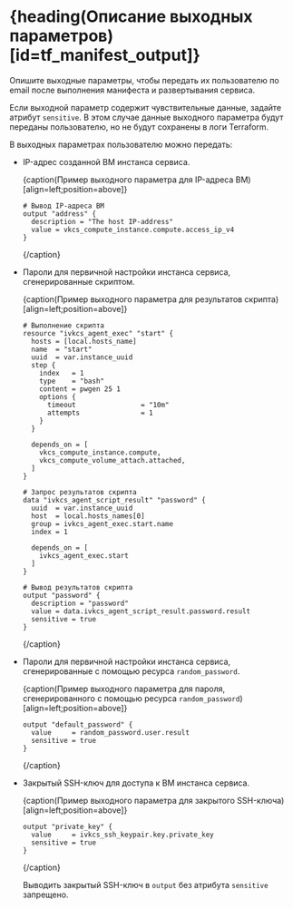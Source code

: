 # {heading(Описание выходных параметров)[id=tf_manifest_output]}

Опишите выходные параметры, чтобы передать их пользователю по email после выполнения манифеста и развертывания сервиса.

Если выходной параметр содержит чувствительные данные, задайте атрибут `sensitive`. В этом случае данные выходного параметра будут переданы пользователю, но не будут сохранены в логи Terraform.

В выходных параметрах пользователю можно передать:

* IP-адрес созданной ВМ инстанса сервиса.

   {caption(Пример выходного параметра для IP-адреса ВМ)[align=left;position=above]}
   ```hcl
   # Вывод IP-адреса ВМ
   output "address" {
     description = "The host IP-address"
     value = vkcs_compute_instance.compute.access_ip_v4
   }
   ```
   {/caption}
* Пароли для первичной настройки инстанса сервиса, сгенерированные скриптом.

   {caption(Пример выходного параметра для результатов скрипта)[align=left;position=above]}
   ```hcl
   # Выполнение скрипта
   resource "ivkcs_agent_exec" "start" {
     hosts = [local.hosts_name]
     name  = "start"
     uuid  = var.instance_uuid
     step {
       index   = 1
       type    = "bash"
       content = pwgen 25 1
       options {
         timeout                = "10m"
         attempts               = 1
       }
     }

     depends_on = [
       vkcs_compute_instance.compute,
       vkcs_compute_volume_attach.attached,
     ]
   }

   # Запрос результатов скрипта
   data "ivkcs_agent_script_result" "password" {
     uuid  = var.instance_uuid
     host  = local.hosts_names[0]
     group = ivkcs_agent_exec.start.name
     index = 1

     depends_on = [
       ivkcs_agent_exec.start
     ]
   }

   # Вывод результатов скрипта
   output "password" {
     description = "password"
     value = data.ivkcs_agent_script_result.password.result
     sensitive = true
   }
   ```
   {/caption}
* Пароли для первичной настройки инстанса сервиса, сгенерированные с помощью ресурса `random_password`.

   {caption(Пример выходного параметра для пароля, сгенерированного с помощью ресурса `random_password`)[align=left;position=above]}
   ```hcl
   output "default_password" {
     value     = random_password.user.result
     sensitive = true
   }
   ```
   {/caption}
* Закрытый SSH-ключ для доступа к ВМ инстанса сервиса.

   {caption(Пример выходного параметра для закрытого SSH-ключа)[align=left;position=above]}
   ```hcl
   output "private_key" {
     value     = ivkcs_ssh_keypair.key.private_key
     sensitive = true
   }
   ```
   {/caption}

   <err>

   Выводить закрытый SSH-ключ в `output` без атрибута `sensitive` запрещено.

   </err>
